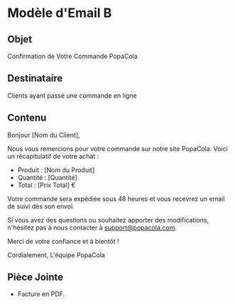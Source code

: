 # Modèle d'Email B

## Objet
Confirmation de Votre Commande PopaCola

## Destinataire
Clients ayant passé une commande en ligne

## Contenu

Bonjour [Nom du Client],

Nous vous remercions pour votre commande sur notre site PopaCola. Voici un récapitulatif de votre achat :

- Produit : [Nom du Produit]
- Quantité : [Quantité]
- Total : [Prix Total] €

Votre commande sera expédiée sous 48 heures et vous recevrez un email de suivi dès son envoi.

Si vous avez des questions ou souhaitez apporter des modifications, n'hésitez pas à nous contacter à support@popacola.com.

Merci de votre confiance et à bientôt !

Cordialement,
L'équipe PopaCola

## Pièce Jointe
- Facture en PDF.
